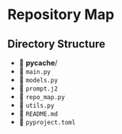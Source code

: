 # Repository Map

## Directory Structure

  - 📁 **__pycache__**/
  - 📄 `main.py`
  - 📄 `models.py`
  - 📄 `prompt.j2`
  - 📄 `repo_map.py`
  - 📄 `utils.py`
- 📄 `README.md`
- 📄 `pyproject.toml`
